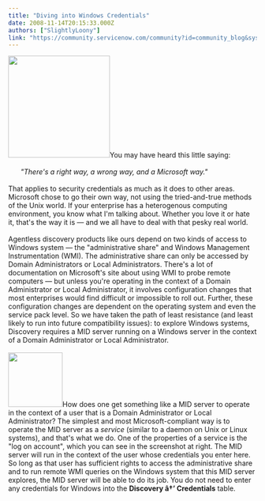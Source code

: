 ```yaml
---
title: "Diving into Windows Credentials"
date: 2008-11-14T20:15:33.000Z
authors: ["SlightlyLoony"]
link: "https://community.servicenow.com/community?id=community_blog&sys_id=f69caee1dbd0dbc01dcaf3231f9619d4"
---
```

<p><img  alt="" class="jive-image" src="bdcd340edbdcdfc068c1fb651f961989.iix" style="width: auto; height: 206px;" />You may have heard this little saying:<br /><br /><span style="margin-left:25px"><i>"There's a right way, a wrong way, and a Microsoft way."</i></span><br /><br />That applies to security credentials as much as it does to other areas. Microsoft chose to go their own way, not using the tried-and-true methods of the Unix world. If your enterprise has a heterogenous computing environment, you know what I'm talking about. Whether you love it or hate it, that's the way it is — and we all have to deal with that pesky real world.<!--break--><br /><br />Agentless discovery products like ours depend on two kinds of access to Windows system — the "administrative share" and Windows Management Instrumentation (WMI). The administrative share can only be accessed by Domain Administrators or Local Administrators. There's a lot of documentation on Microsoft's site about using WMI to probe remote computers — but unless you're operating in the context of a Domain Administrator or Local Administrator, it involves configuration changes that most enterprises would find difficult or impossible to roll out. Further, these configuration changes are dependent on the operating system and even the service pack level. So we have taken the path of least resistance (and least likely to run into future compatibility issues): to explore Windows systems, Discovery requires a MID server running on a Windows server in the context of a Domain Administrator or Local Administrator.<br /><br /><img  alt="" class="jive-image" src="907a900edb185304b322f4621f961905.iix" style="width: auto; height: 110px;" />How does one get something like a MID server to operate in the context of a user that is a Domain Administrator or Local Administrator? The simplest and most Microsoft-compliant way is to operate the MID server as a <i>service</i> (similar to a daemon on Unix or Linux systems), and that's what we do. One of the properties of a service is the "log on account", which you can see in the screenshot at right. The MID server will run in the context of the user whose credentials you enter here. So long as that user has sufficient rights to access the administrative share and to run remote WMI queries on the Windows system that this MID server explores, the MID server will be able to do its job. You do not need to enter any credentials for Windows into the <b>Discovery â†’ Credentials</b> table.</p>